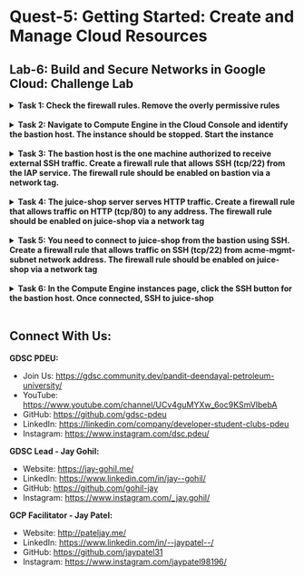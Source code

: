 # Quest-5: Getting Started: Create and Manage Cloud Resources
## Lab-6: Build and Secure Networks in Google Cloud: Challenge Lab

<details> 
  <summary><b>Task 1: Check the firewall rules. Remove the overly permissive rules</b></summary>
  <br/>
  <p>
    
   
```
gcloud compute firewall-rules delete open-access
````
    
  </p>
</details>
<br/>
  
<details> 
  <summary><b>Task 2: Navigate to Compute Engine in the Cloud Console and identify the bastion host. The instance should be stopped. Start the instance</b></summary>
  <br/>
  <p>
    
```
Go to Compute Engine > VM Instances > Select bastion > click on Start
```
 

    
  </p>
</details>
<br/>

<details> 
  <summary><b>Task 3: The bastion host is the one machine authorized to receive external SSH traffic. Create a firewall rule that allows SSH (tcp/22) from the IAP service. The firewall rule should be enabled on bastion via a network tag.</b></summary>
  <br/>
  <p>

```
gcloud compute firewall-rules create ssh-ingress --allow=tcp:22 --source-ranges 35.235.240.0/20 --target-tags ssh-ingress --network acme-vpc
```
```
gcloud compute instances add-tags bastion --tags=ssh-ingress --zone=us-central1-b
```
    
  </p>
</details>
<br/>

<details> 
  <summary><b>Task 4: The juice-shop server serves HTTP traffic. Create a firewall rule that allows traffic on HTTP (tcp/80) to any address. The firewall rule should be enabled on juice-shop via a network tag</b></summary>
  <br/>
  <p>

```
gcloud compute firewall-rules create http-ingress --allow=tcp:80 --source-ranges 0.0.0.0/0 --target-tags http-ingress --network acme-vpc
```
```
gcloud compute instances add-tags juice-shop --tags=http-ingress --zone=us-central1-b
```
    
  </p>
</details>
<br/>

<details> 
  <summary><b>Task 5: You need to connect to juice-shop from the bastion using SSH. Create a firewall rule that allows traffic on SSH (tcp/22) from acme-mgmt-subnet network address. The firewall rule should be enabled on juice-shop via a network tag</b></summary>
  <br/>
  <p>

```
gcloud compute firewall-rules create internal-ssh-ingress --allow=tcp:22 --source-ranges 192.168.10.0/24 --target-tags internal-ssh-ingress --network acme-vpc
```
```
gcloud compute instances add-tags juice-shop --tags=internal-ssh-ingress --zone=us-central1-b
```
    
  </p>
</details>
<br/>


<details> 
  <summary><b>Task 6: In the Compute Engine instances page, click the SSH button for the bastion host. Once connected, SSH to juice-shop</b></summary>
  <br/>
  <p>

```
ssh <internal IP of the juice-shop>
```
    
  </p>
</details>
<br/>


## Connect With Us:

**GDSC PDEU:**
- Join Us: https://gdsc.community.dev/pandit-deendayal-petroleum-university/
- YouTube: https://www.youtube.com/channel/UCv4guMYXw_6oc9KSmVlbebA
- GitHub: https://github.com/gdsc-pdeu
- LinkedIn: https://linkedin.com/company/developer-student-clubs-pdeu
- Instagram: https://www.instagram.com/dsc.pdeu/

**GDSC Lead - Jay Gohil:**
- Website: https://jay-gohil.me/
- LinkedIn: https://www.linkedin.com/in/jay--gohil/
- GitHub: https://github.com/gohil-jay
- Instagram: https://www.instagram.com/_jay.gohil/

**GCP Facilitator - Jay Patel:**
- Website: http://pateljay.me/
- LinkedIn: https://www.linkedin.com/in/--jaypatel--/
- GitHub: https://github.com/jaypatel31
- Instagram: https://www.instagram.com/jaypatel98196/
